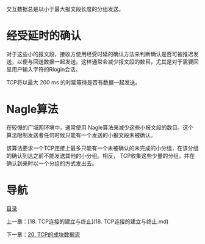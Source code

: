 交互数据总是以小于最大报文段长度的分组发送。

# 经受延时的确认

对于这些小的报文段，接收方使用经受时延的确认方法来判断确认是否可被推迟发送，以便与回送数据一起发送。这样通常会减少报文段的数目，尤其是对于需要回显用户输入字符的Rlogin会话。

TCP将以最大 200 ms 的时延等待是否有数据一起发送。

# Nagle算法

在较慢的广域网环境中，通常使用 Nagle算法来减少这些小报文段的数目。这个算法限制发送者任何时候只能有一个发送的小报文段未被确认。

该算法要求一个TCP连接上最多只能有一个未被确认的未完成的小分组，在该分组的确认到达之前不能发送其他的小分组。相反， TCP收集这些少量的分组，并在确认到来时以一个分组的方式发出去。

# 导航

[目录](README.md)

上一章：[18. TCP连接的建立与终止](18. TCP连接的建立与终止.md)

下一章：[20. TCP的成块数据流](20. TCP的成块数据流.md)
